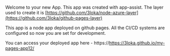 Welcome to your new App. This app was created with app-assist. The layer used to create it is [https://github.com/3loka/node-azure-layer](https://github.com/3loka/github-pages-layer)

This app is a node app deployed on github pages. All the CI/CD systems are configured so now you are set for development. 

You can access your deployed app here - https://https://3loka.github.io/my-pages-app12/
